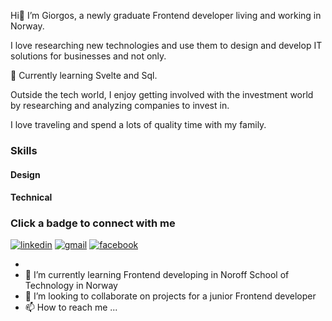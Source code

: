 Hi👋 I’m Giorgos, a newly graduate Frontend developer living and working in Norway. 

I love researching new technologies and use them to design and develop IT solutions for businesses and not only. 

📖 Currently learning Svelte and Sql.

Outside the tech world, I enjoy getting involved with the investment world by researching and analyzing companies to invest in. 

I love traveling and spend a lots of quality time with my family.

### Skills
#### Design

#### Technical


### Click a badge to connect with me
[![linkedin](https://img.shields.io/badge/LinkedIn-0077b5?style=for-the-badge&logo=LinkedIn&logoColor=white)](https://www.linkedin.com/in/georgios-fragkias-56026382/) [![gmail](https://img.shields.io/badge/Gmail-D14836?style=for-the-badge&logo=gmail&logoColor=white)](mailto:geo.fragkias@gmail.com) [![facebook](https://img.shields.io/badge/Facebook-1877F2?style=for-the-badge&logo=facebook&logoColor=white)](https://www.facebook.com/giorgos.fragkias/)


- 
- 🌱 I’m currently learning Frontend developing in Noroff School of Technology in Norway
- 💞️ I’m looking to collaborate on projects for a junior Frontend developer
- 📫 How to reach me ...
